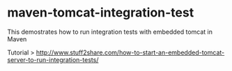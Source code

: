 # maven-tomcat-integration-test
This demostrates how to run integration tests with embedded tomcat in Maven

Tutorial > http://www.stuff2share.com/how-to-start-an-embedded-tomcat-server-to-run-integration-tests/
